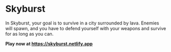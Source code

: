 # Skyburst

In Skyburst, your goal is to survive in a city surrounded by lava. Enemies will spawn, and you have to defend yourself with your weapons and survive for as long as you can.

**Play now at https://skyburst.netlify.app**
